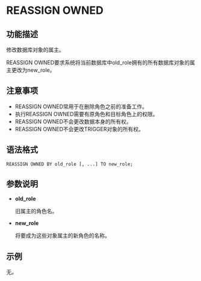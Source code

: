 # REASSIGN OWNED

## 功能描述<a name="zh-cn_topic_0283136605_zh-cn_topic_0237122173_zh-cn_topic_0059779106_sfb032500d9624f8fb05a202a274cb9e9"></a>

修改数据库对象的属主。

REASSIGN OWNED要求系统将当前数据库中old_role拥有的所有数据库对象的属主更改为new_role。

## 注意事项<a name="zh-cn_topic_0283136605_zh-cn_topic_0237122173_zh-cn_topic_0059779106_sc1c0690ce85a4497bbc2bf507322bd08"></a>

-   REASSIGN OWNED常用于在删除角色之前的准备工作。
-   执行REASSIGN OWNED需要有原角色和目标角色上的权限。
-   REASSIGN OWNED不会更改数据本身的所有权。
-   REASSIGN OWNED不会更改TRIGGER对象的所有权。

## 语法格式<a name="zh-cn_topic_0283136605_zh-cn_topic_0237122173_zh-cn_topic_0059779106_s94f37352d3b04fddaca3d0266fffa8d8"></a>

```
REASSIGN OWNED BY old_role [, ...] TO new_role;
```

## 参数说明<a name="zh-cn_topic_0283136605_zh-cn_topic_0237122173_zh-cn_topic_0059779106_s304443c9b98d4336b7ce6894962dbe0c"></a>

-   **old\_role**

    旧属主的角色名。

-   **new\_role**

    将要成为这些对象属主的新角色的名称。


## 示例<a name="zh-cn_topic_0283136605_zh-cn_topic_0237122173_zh-cn_topic_0059779106_sbcf57ecc9f7a417bad32fed1fe01c036"></a>

无。

